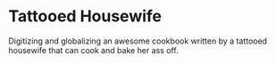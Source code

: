 # Tattooed Housewife

Digitizing and globalizing an awesome cookbook written by a 
tattooed housewife that can cook and bake her ass off.

